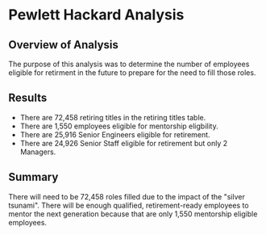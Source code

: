 # Pewlett Hackard Analysis

## Overview of Analysis
The purpose of this analysis was to determine the number of employees eligible for retirment in the future to prepare for the need to fill those roles.

## Results
- There are 72,458 retiring titles in the retiring titles table. 
- There are 1,550 employees eligible for mentorship eligbility. 
- There are 25,916 Senior Engineers eligible for retirement.
- There are 24,926 Senior Staff eligible for retirement but only 2 Managers.

## Summary 
There will need to be 72,458 roles filled due to the impact of the "silver tsunami". There will be enough qualified, retirement-ready employees to mentor the next generation because that are only 1,550 mentorship eligible employees. 
